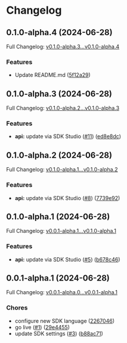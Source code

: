 # Changelog

## 0.1.0-alpha.4 (2024-06-28)

Full Changelog: [v0.1.0-alpha.3...v0.1.0-alpha.4](https://github.com/SmartDress/smartdress-python/compare/v0.1.0-alpha.3...v0.1.0-alpha.4)

### Features

* Update README.md ([5f12a29](https://github.com/SmartDress/smartdress-python/commit/5f12a2900307640fcc66f691e95fa13cb65827ef))

## 0.1.0-alpha.3 (2024-06-28)

Full Changelog: [v0.1.0-alpha.2...v0.1.0-alpha.3](https://github.com/SmartDress/smartdress-python/compare/v0.1.0-alpha.2...v0.1.0-alpha.3)

### Features

* **api:** update via SDK Studio ([#11](https://github.com/SmartDress/smartdress-python/issues/11)) ([ed8e8dc](https://github.com/SmartDress/smartdress-python/commit/ed8e8dc14208179aed2c981f4c6c0a7b72fc5e8d))

## 0.1.0-alpha.2 (2024-06-28)

Full Changelog: [v0.1.0-alpha.1...v0.1.0-alpha.2](https://github.com/SmartDress/smartdress-python/compare/v0.1.0-alpha.1...v0.1.0-alpha.2)

### Features

* **api:** update via SDK Studio ([#8](https://github.com/SmartDress/smartdress-python/issues/8)) ([7739e92](https://github.com/SmartDress/smartdress-python/commit/7739e924b76cd4887a29998d9f4d5d7ca5550bef))

## 0.1.0-alpha.1 (2024-06-28)

Full Changelog: [v0.0.1-alpha.1...v0.1.0-alpha.1](https://github.com/SmartDress/smartdress-python/compare/v0.0.1-alpha.1...v0.1.0-alpha.1)

### Features

* **api:** update via SDK Studio ([#5](https://github.com/SmartDress/smartdress-python/issues/5)) ([b678c46](https://github.com/SmartDress/smartdress-python/commit/b678c46290b322b15c52fa2c3d7ceb2ceed2c67b))

## 0.0.1-alpha.1 (2024-06-28)

Full Changelog: [v0.0.1-alpha.0...v0.0.1-alpha.1](https://github.com/SmartDress/smartdress-python/compare/v0.0.1-alpha.0...v0.0.1-alpha.1)

### Chores

* configure new SDK language ([2267046](https://github.com/SmartDress/smartdress-python/commit/2267046efe94ca18718ed245b93b104dede1acad))
* go live ([#1](https://github.com/SmartDress/smartdress-python/issues/1)) ([29e4455](https://github.com/SmartDress/smartdress-python/commit/29e4455343ba407276591e91386c582e1c74e807))
* update SDK settings ([#3](https://github.com/SmartDress/smartdress-python/issues/3)) ([b88ac71](https://github.com/SmartDress/smartdress-python/commit/b88ac71a7868b71836d6df8480dd2dad531e54af))
